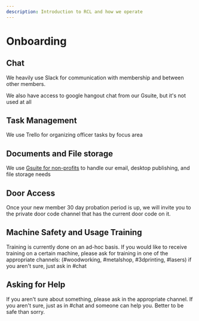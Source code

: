 ```yaml
---
description: Introduction to RCL and how we operate
---
```


# Onboarding

## Chat

We heavily use Slack for communication with membership and between other members.

We also have access to google hangout chat from our Gsuite, but it's not used at all

## Task Management

We use Trello for organizing officer tasks by focus area

## Documents and File storage

We use [Gsuite for non-profits](../administration/shared-drive.md) to handle our email, desktop publishing, and file storage needs

## Door Access

Once your new member 30 day probation period is up, we will invite you to the private door code channel that has the current door code on it.

## Machine Safety and Usage Training

Training is currently done on an ad-hoc basis. If you would like to receive training on a certain machine, please ask for training in one of the appropriate channels: \(\#woodworking, \#metalshop, \#3dprinting, \#lasers\) if you aren't sure, just ask in \#chat

## Asking for Help

If you aren't sure about something, please ask in the appropriate channel. If you aren't sure, just as in \#chat and someone can help you. Better to be safe than sorry.



